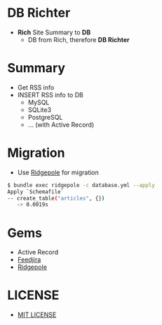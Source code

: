 # DB Richter
- **Rich** Site Summary to **DB**
    - DB from Rich, therefore **DB Richter**

# Summary
- Get RSS info
- INSERT RSS info to DB
    - MySQL
    - SQLite3
    - PostgreSQL
    - ... (with Active Record)

# Migration
- Use [Ridgepole](https://github.com/winebarrel/ridgepole) for migration

```bash
$ bundle exec ridgepole -c database.yml --apply
Apply `Schemafile`
-- create_table("articles", {})
   -> 0.0019s
```

# Gems
- Active Record
- [Feedjira](https://github.com/feedjira/feedjira)
- [Ridgepole](https://github.com/winebarrel/ridgepole)

# LICENSE
- [MIT LICENSE](/LICENSE)
